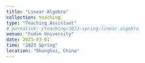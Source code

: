 ```yaml
---
title: "Linear Algebra"
collection: teaching
type: "Teaching Assistant"
# permalink: /teaching/2023-spring-linear-algebra
venue: "Fudan University"
date: 2023-03-01
time: "2023 Spring"
location: "Shanghai, China"
---
```

